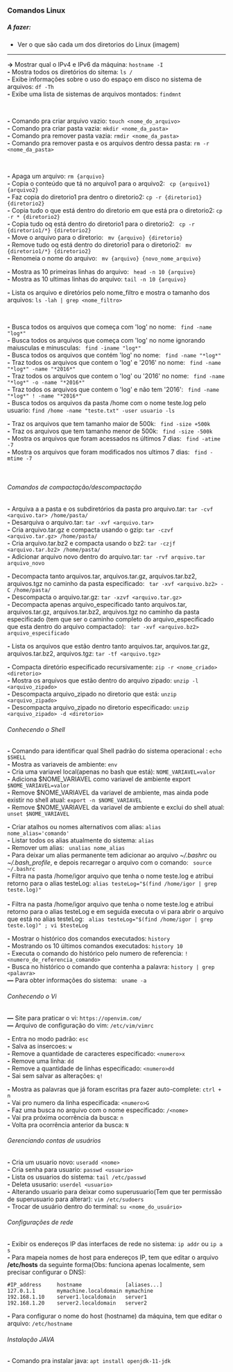 ### Comandos Linux

##### A fazer:
- Ver o que são cada um dos diretorios do Linux (imagem)

***

**->** Mostrar qual o IPv4 e IPv6 da máquina: ```hostname -I``` <br>
**-** Mostra todos os diretórios do sitema: ```ls /``` <br>
**-** Exibe informações sobre o uso do espaço em disco no sistema de arquivos: ```df -Th``` <br>
**-** Exibe uma lista de sistemas de arquivos montados:  ```findmnt``` <br>

<br>

**-** Comando pra criar arquivo vazio: ``` touch <nome_do_arquivo> ```<br>
**-** Comando pra criar pasta vazia: ``` mkdir <nome_da_pasta> ```<br>
**-** Comando pra remover pasta vazia: ``` rmdir <nome_da_pasta> ```<br>
**-** Comando pra remover pasta e os arquivos dentro dessa pasta: ``` rm -r <nome_da_pasta> ```<br>

<br>

**-** Apaga um arquivo: ``` rm {arquivo} ```<br>
**-** Copia o conteúdo que tá no arquivo1 para o arquivo2: ``` cp {arquivo1} {arquivo2}``` <br>
**-** Faz copia do diretorio1 pra dentro o diretorio2: ``` cp -r {diretorio1} {diretorio2} ``` <br>
**-** Copia tudo o que está dentro do diretorio em que está pra o diretorio2: ``` cp -r * {diretorio2} ``` <br>
**-** Copia tudo oq está dentro do diretorio1 para o diretorio2: ``` cp -r {diretorio1/*} {diretorio2}```  <br>
**-** Move o arquivo para o diretorio: ``` mv {arquivo} {diretorio}``` <br>
**-** Remove tudo oq está dentro do diretorio1 para o diretorio2: ``` mv {diretorio1/*} {diretorio2}```  <br>
**-** Renomeia o nome do arquivo: ``` mv {arquivo} {novo_nome_arquivo}``` <br>

**-** Mostra as 10 primeiras linhas do arquivo: ``` head -n 10 {arquivo}``` <br>
**-** Mostra as 10 ultimas linhas do arquivo: ``` tail -n 10 {arquivo} ``` <br>

**-** Lista os arquivo e diretórios pelo nome_filtro e mostra o tamanho dos arquivos: ``` ls -lah | grep <nome_filtro> ``` <br>

<br>

**-** Busca todos os arquivos que começa com 'log' no nome: ``` find -name "log*"```<br>
**-** Busca todos os arquivos que começa com 'log' no nome ignorando maiusculas e minusculas: ```  find -iname "log*" ```<br>
**-** Busca todos os arquivos que contém 'log' no nome: ``` find -name "*log*"```<br>
**-** Traz todos os arquivos que contem o 'log' e '2016' no nome: ``` find -name "*log*" -name "*2016*"```<br>
**-** Traz todos os arquivos que contem o 'log' ou '2016' no nome: ``` find -name "*log*" -o -name "*2016*"```<br>
**-** Traz todos os arquivos que contem o 'log' e não tem '2016': ``` find -name "*log*" ! -name "*2016*"```<br>
**-** Busca todos os arquivos da pasta /home com o nome teste.log pelo usuario:  ```find /home -name "teste.txt" -user usuario -ls ```

**-** Traz os arquivos que tem tamanho maior de 500k: ``` find -size +500k```<br>
**-** Traz os arquivos que tem tamanho menor de 500k: ``` find -size -500k```<br>
**-** Mostra os arquivos que foram acessados ns últimos 7 dias: ``` find -atime -7```<br>
**-** Mostra os arquivos que foram modificados nos ultimos 7 dias: ``` find -mtime -7```<br>

<br>

###### Comandos de compactação/descompactação

**-** Arquiva a a pasta e os subdiretórios da pasta pro arquivo.tar: ``` tar -cvf <arquivo.tar> /home/pasta/ ```<br>
**-** Desarquiva o arquivo.tar: ``` tar -xvf <arquivo.tar> ```<br>
**-** Cria arquivo.tar.gz e compacta usando o gzip: ``` tar -czvf <arquivo.tar.gz> /home/pasta/ ```<br>
**-** Cria arquivo.tar.bz2 e compacta usando o bz2: ``` tar -czjf <arquivo.tar.bz2> /home/pasta/ ```<br>
**-** Adicionar arquivo novo dentro do arquivo.tar: ``` tar -rvf arquivo.tar arquivo_novo ```

**-** Decompacta tanto arquivos.tar, arquivos.tar.gz, arquivos.tar.bz2, arquivos.tgz no caminho da pasta especificado: ``` tar -xvf <arquivo.bz2> -C /home/pasta/```<br>
**-** Descompacta o arquivo.tar.gz: ``` tar -xzvf <arquivo.tar.gz> ```<br>
**-** Decompacta apenas arquivo_especificado  tanto arquivos.tar, arquivos.tar.gz, arquivos.tar.bz2, arquivos.tgz no caminho da pasta especificado (tem que ser o caminho completo do arquivo_especificado que esta dentro do arquivo compactado): ``` tar -xvf <arquivo.bz2> arquivo_especificado```<br>

**-** Lista os arquivos que estão dentro tanto arquivos.tar, arquivos.tar.gz, arquivos.tar.bz2, arquivos.tgz: ``` tar -tf <arquivo.tgz> ``` <br>

**-** Compacta diretório especificado recursivamente: ``` zip -r <nome_criado> <diretorio> ```<br>
**-** Mostra os arquivos que estão dentro do arquivo zipado: ``` unzip -l <arquivo_zipado> ```<br>
**-** Descompacta arquivo_zipado no diretorio que está: ``` unzip <arquivo_zipado> ```<br>
**-** Descompacta arquivo_zipado no diretorio especificado: ``` unzip <arquivo_zipado> -d <diretorio> ``` <br>


###### Conhecendo o Shell

**-** Comando para identificar qual Shell padrão do sistema operacional : ``` echo $SHELL ``` <br>
**-** Mostra as variaveis de ambiente: ``` env ``` <br>
**-** Cria uma variavel local(apenas no bash que está): ``` NOME_VARIAVEL=valor ``` <br>
**-** Adiciona $NOME_VARIAVEL como variavel de ambiente export ``` $NOME_VARIAVEL=valor ``` <br>
**-** Remove $NOME_VARIAVEL da variavel de ambiente, mas ainda pode existir no shell atual: ``` export -n $NOME_VARIAVEL ```  <br>
**-** Remove $NOME_VARIAVEL da variavel de ambiente e exclui do shell atual: ``` unset $NOME_VARIAVEL ``` <br>

**-** Criar atalhos ou nomes alternativos com alias: ``` alias nome_alias='comando' ``` <br>
**-** Listar todos os alias atualmente do sistema: ``` alias ``` <br>
**-** Remover um alias: ``` unalias nome_alias``` <br>
**-** Para deixar um alias permanente tem adicionar ao arquivo *~/.bashrc* ou *~/.bash_profile*, e depois recarregar o arquivo com o comando: ``` source ~/.bashrc``` <br>
**-** Filtra na pasta /home/igor arquivo que tenha o nome teste.log e atribui retorno para o alias testeLog: ``` alias testeLog="$(find /home/igor | grep teste.log)" ```<br>  
**-** Filtra na pasta /home/igor arquivo que tenha o nome teste.log e atribui retorno para o alias testeLog e em seguida executa o vi para abrir o arquivo que está no alias testeLog: ```  alias testeLog="$(find /home/igor | grep teste.log)" ; vi $testeLog ```<br>  

**-**  Mostrar o histórico dos comandos executados: ``` history ``` <br>
**-**  Mostrando os 10 últimos comandos executados: ``` history 10 ``` <br>
**-** Executa o comando do histórico pelo numero de referencia: ``` !<numero_de_referencia_comando> ```  <br>
**-** Busca no histórico o comando que contenha a palavra: ``` history | grep <palavra> ``` <br>
**—** Para obter informações do sistema: ``` uname -a```

###### Conhecendo o Vi


**—** Site para praticar o vi: ``` https://openvim.com/ ```  <br>
**—** Arquivo de configuração do vim: ``` /etc/vim/vimrc  ```  <br>

**-** Entra no modo padrão: ``` esc ```  <br>
**-** Salva as insercoes: ``` w ```   <br>
**-** Remove a quantidade de caracteres especificado: ``` <numero>x ```   <br>
**-** Remove uma linha: ``` dd ```  <br>
**-** Remove a quantidade de linhas especificado: ``` <numero>dd ```   <br>
**-** Sai sem salvar as alterações: ``` q! ```   <br>

**-** Mostra as palavras que já foram escritas pra fazer auto-complete: ``` ctrl + n  ```   <br>
**-** Vai pro numero da linha especificada: ``` <numero>G  ```   <br>
**-** Faz uma busca no arquivo com o nome especificado: ``` /<nome>  ```   <br>
**-** Vai pra próxima ocorrência da busca:  ``` n  ```  <br>
**-** Volta pra ocorrência anterior da busca: ``` N  ```   <br>


###### Gerenciando contas de usuários

**-** Cria um usuario novo: ``` useradd <nome>   ```   <br>
**-** Cria senha para usuario: ``` passwd <usuario>   ```   <br>
**-** Lista os usuarios do sistema: ``` tail /etc/passwd  ```   <br>
**-** Deleta ususario: ``` userdel <usuario>  ```   <br>
**-** Alterando usuario para deixar como superusuario(Tem que ter permissão de superusuario para alterar): ``` vim /etc/sudoers  ```   <br>
**-** Trocar de usuário dentro do terminal: ``` su <nome_do_usuário> ```  <br>


###### Configurações de rede

**-** Exibir os endereços IP das interfaces de rede no sistema: ``` ip addr ``` ou ``` ip a s ```  <br>
**-** Para mapeia nomes de host para endereços IP, tem que editar o arquivo **/etc/hosts** da seguinte forma(Obs: funciona apenas localmente, sem precisar configurar o DNS):
```
#IP_address     hostname              [aliases...]
127.0.1.1       mymachine.localdomain mymachine
192.168.1.10    server1.localdomain   server1
192.168.1.20    server2.localdomain   server2
```

**-** Para configurar o nome do host (hostname) da máquina, tem que editar o arquivo: ``` /etc/hostname ```

###### Instalação JAVA

**-** Comando pra instalar java: ``` apt install openjdk-11-jdk ```  <br>


